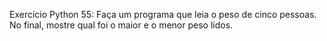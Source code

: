 Exercício Python 55: Faça um programa que leia o peso de cinco pessoas. No final, mostre qual foi o maior e o menor peso lidos.